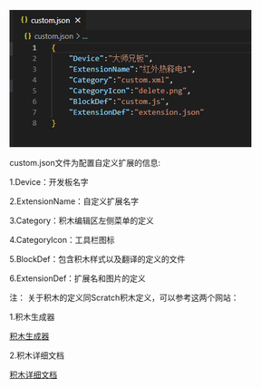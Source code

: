  ![输入图片说明](images/111.png)

custom.json文件为配置自定义扩展的信息:

1.Device：开发板名字

2.ExtensionName：自定义扩展名字

3.Category：积木编辑区左侧菜单的定义

4.CategoryIcon：工具栏图标

5.BlockDef：包含积木样式以及翻译的定义的文件

6.ExtensionDef：扩展名和图片的定义

注：
关于积木的定义同Scratch积木定义，可以参考这两个网站：

1.积木生成器

[积木生成器](https://blockly-demo.appspot.com/static/demos/blockfactory/index.html)

2.积木详细文档

[积木详细文档](https://blockly-demo.appspot.com/static/demos/blockfactory/index.html)
